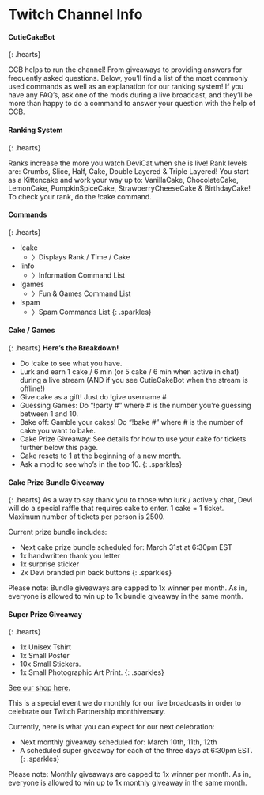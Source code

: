 # Twitch Channel Info

#### CutieCakeBot
{: .hearts}

CCB helps to run the channel! From giveaways to providing answers for
frequently asked questions. Below, you’ll find a list of the most commonly
used commands as well as an explanation for our ranking system! If you have
any FAQ’s, ask one of the mods during a live broadcast, and they’ll be more
than happy to do a command to answer your question with the help of CCB.

#### Ranking System
{: .hearts}

Ranks increase the more you watch DeviCat when she is live! Rank levels are:
Crumbs, Slice, Half, Cake, Double Layered & Triple Layered! You start as a
Kittencake and work your way up to: VanillaCake, ChocolateCake, LemonCake,
PumpkinSpiceCake, StrawberryCheeseCake & BirthdayCake! To check your rank,
do the !cake command.

#### Commands
{: .hearts}
* !cake
  - 〉Displays Rank / Time / Cake
* !info
  - 〉Information Command List
* !games
  - 〉Fun & Games Command List
* !spam
  - 〉Spam Commands List
{: .sparkles}

#### Cake / Games
{: .hearts}
**Here’s the Breakdown!**

* Do !cake to see what you have.
* Lurk and earn 1 cake / 6 min (or 5 cake / 6 min when active in chat) during
  a live stream (AND if you see CutieCakeBot when the stream is offline!)
* Give cake as a gift! Just do !give username #
* Guessing Games: Do “!party #” where # is the number you’re guessing
  between 1 and 10.
* Bake off: Gamble your cakes! Do “!bake #” where # is the number of cake
  you want to bake.
* Cake Prize Giveaway: See details for how to use your cake for tickets
  further below this page.
* Cake resets to 1 at the beginning of a new month.
* Ask a mod to see who’s in the top 10.
{: .sparkles}

#### Cake Prize Bundle Giveaway
{: .hearts}
As a way to say thank you to those who lurk / actively chat, Devi will do a
special raffle that requires cake to enter. 1 cake = 1 ticket. Maximum number
of tickets per person is 2500.

Current prize bundle includes:

* Next cake prize bundle scheduled for: March 31st at 6:30pm EST
* 1x handwritten thank you letter
* 1x surprise sticker
* 2x Devi branded pin back buttons
{: .sparkles}

Please note: Bundle giveaways are capped to 1x winner per month. As in, everyone
is allowed to win up to 1x bundle giveaway in the same month.


#### Super Prize Giveaway
{: .hearts}

* 1x Unisex Tshirt
* 1x Small Poster
* 10x Small Stickers.
* 1x Small Photographic Art Print.
{: .sparkles}

[See our shop here.](https://www.redbubble.com/people/devicatoutlet/shop/)

This is a special event we do monthly for our live broadcasts in order to
celebrate our Twitch Partnership monthiversary. 

Currently, here is what you can expect for our next celebration:

* Next monthly giveaway scheduled for: March 10th, 11th, 12th
* A scheduled super giveaway for each of the three days at 6:30pm EST.
{: .sparkles}

Please note: Monthly giveaways are capped to 1x winner per month. As in, everyone
is allowed to win up to 1x monthly giveaway in the same month.
